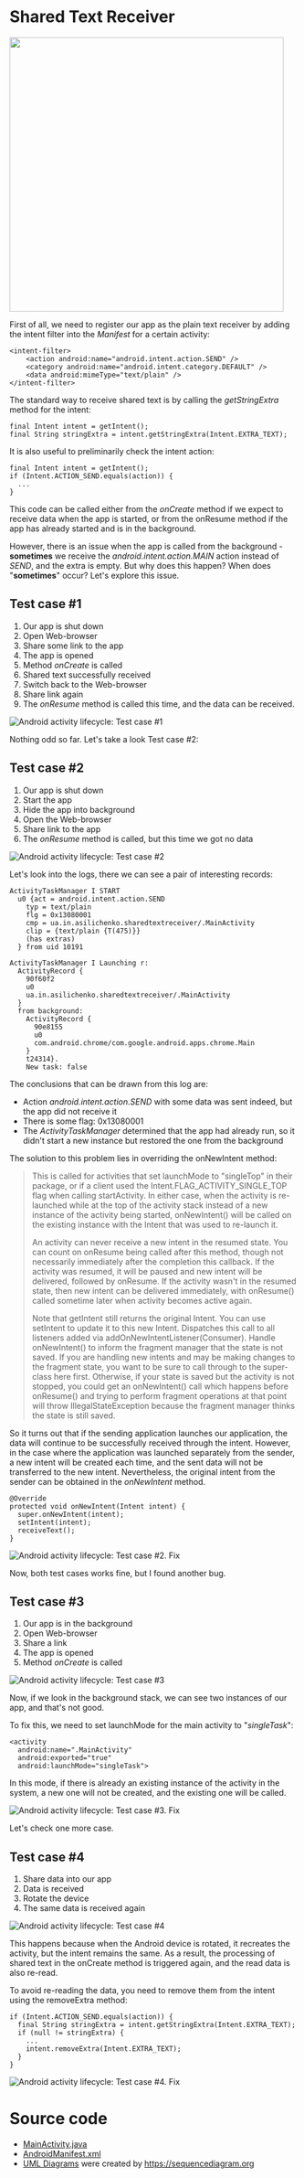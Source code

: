 # Shared Text Receiver

<img src="https://github.com/asilichenko/android-shared-text-receiver/assets/1503214/e8dc4351-4c97-4593-8f42-4603aefe7da0" width="480"/>

First of all, we need to register our app as the plain text receiver by adding the intent filter into the _Manifest_ for a certain activity:
```
<intent-filter>
    <action android:name="android.intent.action.SEND" />
    <category android:name="android.intent.category.DEFAULT" />
    <data android:mimeType="text/plain" />
</intent-filter>
```
The standard way to receive shared text is by calling the _getStringExtra_ method for the intent:
```
final Intent intent = getIntent();
final String stringExtra = intent.getStringExtra(Intent.EXTRA_TEXT);
```
It is also useful to preliminarily check the intent action:
```
final Intent intent = getIntent();
if (Intent.ACTION_SEND.equals(action)) {
  ...
}
```
This code can be called either from the _onCreate_ method if we expect to receive data when the app is started, or from the onResume method if the app has already started and is in the background.

However, there is an issue when the app is called from the background - **sometimes** we receive the _android.intent.action.MAIN_ action instead of _SEND_, and the extra is empty. But why does this happen? When does "**sometimes**" occur? Let's explore this issue.

## Test case #1

1. Our app is shut down
1. Open Web-browser
1. Share some link to the app
1. The app is opened
1. Method _onCreate_ is called
1. Shared text successfully received
1. Switch back to the Web-browser
1. Share link again
1. The _onResume_ method is called this time, and the data can be received.

![Android activity lifecycle: Test case #1](docs/uml/img/test_case_1.png)

Nothing odd so far. Let's take a look Test case #2:

## Test case #2

1. Our app is shut down
1. Start the app
1. Hide the app into background
1. Open the Web-browser
1. Share link to the app
1. The _onResume_ method is called, but this time we got no data

![Android activity lifecycle: Test case #2](docs/uml/img/test_case_2.png)

Let's look into the logs, there we can see a pair of interesting records:
```
ActivityTaskManager I START 
  u0 {act = android.intent.action.SEND
    typ = text/plain
    flg = 0x13080001 
    cmp = ua.in.asilichenko.sharedtextreceiver/.MainActivity 
    clip = {text/plain {T(475)}}
    (has extras)
  } from uid 10191

ActivityTaskManager I Launching r: 
  ActivityRecord {
    90f60f2
    u0
    ua.in.asilichenko.sharedtextreceiver/.MainActivity
  }
  from background: 
    ActivityRecord {
      90e8155
      u0
      com.android.chrome/com.google.android.apps.chrome.Main
    } 
    t24314}. 
    New task: false
```
The conclusions that can be drawn from this log are:

* Action _android.intent.action.SEND_ with some data was sent indeed, but the app did not receive it
* There is some flag: 0x13080001
* The _ActivityTaskManager_ determined that the app had already run, so it didn't start a new instance but restored the one from the background

The solution to this problem lies in overriding the onNewIntent method:

> This is called for activities that set launchMode to "singleTop" in their package, or if a client used the Intent.FLAG_ACTIVITY_SINGLE_TOP flag when calling startActivity. In either case, when the activity is re-launched while at the top of the activity stack instead of a new instance of the activity being started, onNewIntent() will be called on the existing instance with the Intent that was used to re-launch it. 
>
> An activity can never receive a new intent in the resumed state. You can count on onResume being called after this method, though not necessarily immediately after the completion this callback. If the activity was resumed, it will be paused and new intent will be delivered, followed by onResume. If the activity wasn't in the resumed state, then new intent can be delivered immediately, with onResume() called sometime later when activity becomes active again. 
>
> Note that getIntent still returns the original Intent. You can use setIntent to update it to this new Intent. Dispatches this call to all listeners added via addOnNewIntentListener(Consumer). Handle onNewIntent() to inform the fragment manager that the state is not saved. If you are handling new intents and may be making changes to the fragment state, you want to be sure to call through to the super-class here first. Otherwise, if your state is saved but the activity is not stopped, you could get an onNewIntent() call which happens before onResume() and trying to perform fragment operations at that point will throw IllegalStateException because the fragment manager thinks the state is still saved. 

So it turns out that if the sending application launches our application, the data will continue to be successfully received through the intent. However, in the case where the application was launched separately from the sender, a new intent will be created each time, and the sent data will not be transferred to the new intent. Nevertheless, the original intent from the sender can be obtained in the _onNewIntent_ method.
```
@Override
protected void onNewIntent(Intent intent) {
  super.onNewIntent(intent);
  setIntent(intent);
  receiveText();
}
```
![Android activity lifecycle: Test case #2. Fix](docs/uml/img/test_case_2_fix.png)

Now, both test cases works fine, but I found another bug.

## Test case #3

1. Our app is in the background
1. Open Web-browser
1. Share a link
1. The app is opened
1. Method _onCreate_ is called

![Android activity lifecycle: Test case #3](docs/uml/img/test_case_3.png)

Now, if we look in the background stack, we can see two instances of our app, and that's not good.

To fix this, we need to set launchMode for the main activity to "_singleTask_":
```
<activity
  android:name=".MainActivity"
  android:exported="true"
  android:launchMode="singleTask">
```
In this mode, if there is already an existing instance of the activity in the system, a new one will not be created, and the existing one will be called.

![Android activity lifecycle: Test case #3. Fix](docs/uml/img/test_case_3_fix.png)

Let's check one more case.

## Test case #4

1. Share data into our app
1. Data is received
1. Rotate the device
1. The same data is received again

![Android activity lifecycle: Test case #4](docs/uml/img/test_case_4.png)

This happens because when the Android device is rotated, it recreates the activity, but the intent remains the same. As a result, the processing of shared text in the onCreate method is triggered again, and the read data is also re-read.

To avoid re-reading the data, you need to remove them from the intent using the removeExtra method:
```
if (Intent.ACTION_SEND.equals(action)) {
  final String stringExtra = intent.getStringExtra(Intent.EXTRA_TEXT);
  if (null != stringExtra) {
    ...
    intent.removeExtra(Intent.EXTRA_TEXT);
  }
}
```
![Android activity lifecycle: Test case #4. Fix](docs/uml/img/test_case_4_fix.png)

# Source code
* [MainActivity.java](app/src/main/java/ua/in/asilichenko/sharedtextreceiver/MainActivity.java)
* [AndroidManifest.xml](app/src/main/AndroidManifest.xml)
* [UML Diagrams](docs/uml) were created by https://sequencediagram.org
